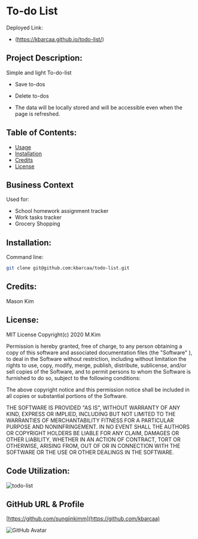 # To-do List

Deployed Link: 
* (https://kbarcaa.github.io/todo-list/)

## Project Description:

Simple and light To-do-list

* Save to-dos
* Delete to-dos 

* The data will be locally stored and will be accessible even when the page is refreshed. 


## Table of Contents:

* [Usage](#Usage)
* [Installation](#Installation)
* [Credits](#Credits)
* [License](#License)

## Business Context

Used for:  

* School homework assignment tracker
* Work tasks tracker
* Grocery Shopping 

## Installation:
Command line: 

```sh
git clone git@github.com:kbarcaa/todo-list.git
```

## Credits: 

Mason Kim

## License: 

MIT License Copyright(c) 2020 M.Kim

Permission is hereby granted, free of charge, to any person obtaining a copy of this software and associated documentation files (the "Software" ), to deal in the Software without restriction, including without limitation the rights to use, copy, modify, merge, publish, distribute, sublicense, and/or sell copies of the Software, and to permit persons to whom the Software is furnished to do so, subject to the following conditions:

The above copyright notice and this permission notice shall be included in all copies or substantial portions of the Software.

THE SOFTWARE IS PROVIDED "AS IS",  WITHOUT WARRANTY OF ANY KIND, EXPRESS OR IMPLIED, INCLUDING BUT NOT LIMITED TO THE WARRANTIES OF MERCHANTABILITY FITNESS FOR A PARTICULAR PURPOSE AND NONINFRINGEMENT. IN NO EVENT SHALL THE AUTHORS OR COPYRIGHT HOLDERS BE LIABLE FOR ANY CLAIM, DAMAGES OR OTHER LIABILITY, WHETHER IN AN ACTION OF CONTRACT, TORT OR OTHERWISE, ARISING FROM, OUT OF OR IN CONNECTION WITH THE SOFTWARE OR THE USE OR OTHER DEALINGS IN THE SOFTWARE.


## Code Utilization: 

![todo-list](https://img.shields.io/github/languages/top/kbarcaa/todo-list)

## GitHub URL & Profile

[https://github.com/sungjinkimm](https://github.com/kbarcaa)


![GitHub Avatar](https://avatars0.githubusercontent.com/u/50185484?v=4)
